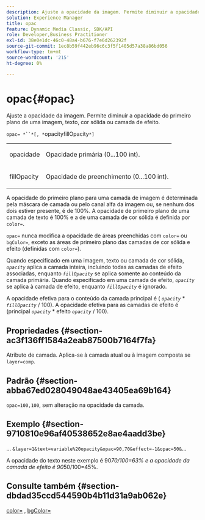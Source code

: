 ```yaml
---
description: Ajuste a opacidade da imagem. Permite diminuir a opacidade do primeiro plano de uma imagem, texto, cor sólida ou camada de efeito.
solution: Experience Manager
title: opac
feature: Dynamic Media Classic, SDK/API
role: Developer,Business Practitioner
exl-id: 38e0e1dc-46c0-48a4-b676-f7e6d262392f
source-git-commit: 1ec8b59f442eb96c6c3f5f1405d57a38a86bd056
workflow-type: tm+mt
source-wordcount: '215'
ht-degree: 0%

---
```


# opac{#opac}

Ajuste a opacidade da imagem. Permite diminuir a opacidade do primeiro plano de uma imagem, texto, cor sólida ou camada de efeito.

`opac= *``*[, *`opacityfillOpacity`*]`

<table id="simpletable_DA4B5D86C496480886FADB284AD6047F"> 
 <tr class="strow"> 
  <td class="stentry"> <p><span class="varname"> opacidade</span> </p> </td> 
  <td class="stentry"> <p>Opacidade primária (0...100 int). </p></td> 
 </tr> 
 <tr class="strow"> 
  <td class="stentry"> <p><span class="varname"> fillOpacity</span> </p></td> 
  <td class="stentry"> <p>Opacidade de preenchimento (0...100 int). </p></td> 
 </tr> 
</table>

A opacidade do primeiro plano para uma camada de imagem é determinada pela máscara de camada ou pelo canal alfa da imagem ou, se nenhum dos dois estiver presente, é de 100%. A opacidade de primeiro plano de uma camada de texto é 100% e a de uma camada de cor sólida é definida por `color=`.

`opac=` nunca modifica a opacidade de áreas preenchidas com  `color=` ou  `bgColor=`, exceto as áreas de primeiro plano das camadas de cor sólida e efeito (definidas com  `color=`).

Quando especificado em uma imagem, texto ou camada de cor sólida, *`opacity`* aplica a camada inteira, incluindo todas as camadas de efeito associadas, enquanto *`fillOpacity`* se aplica somente ao conteúdo da camada primária. Quando especificado em uma camada de efeito, *`opacity`* se aplica à camada de efeito, enquanto *`fillOpacity`* é ignorado.

A opacidade efetiva para o conteúdo da camada principal é ( *`opacity`* * *`fillOpacity`* / 100). A opacidade efetiva para as camadas de efeito é (principal *`opacity`* * efeito *`opacity`* / 100).

## Propriedades {#section-ac3f136ff1584a2eab87500b7164f7fa}

Atributo de camada. Aplica-se à camada atual ou à imagem composta se `layer=comp`.

## Padrão {#section-abba67ed028049048ae43405ea69b164}

`opac=100,100`, sem alteração na opacidade da camada.

## Exemplo {#section-9710810e96af40538652e8ae4aadd3be}

... `&layer=1&text=variable%20opacity&opac=90,70&effect=-1&opac=50&`...

A opacidade do texto neste exemplo é 90*70/100=63% e a opacidade da camada de efeito é 90*50/100=45%.

## Consulte também {#section-dbdad35ccd544590b4b11d31a9ab062e}

[color=](/help/aem-is-ir-api/is-api/http-ref/image-serving-api-ref/c-http-protocol-reference/c-data-types/r-is-http-color.md) ,  [bgColor=](../../../../../is-api/http-ref/image-serving-api-ref/c-http-protocol-reference/c-command-reference/r-bgcolor.md#reference-441371ba4ef54fe781887c5ae448f6ab)
